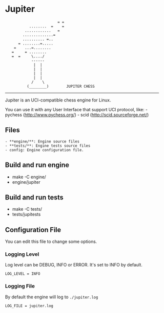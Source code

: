 # Jupiter

                            = =
               ........  =    =
             ............   =
            ..............=
            .......... =..
          = ........=.....
        =    ...=........
       =     = ........
       =  =     \..../
                ------
                 |  |
                 |  |
                 |  |
                 |  |
                /    \
              (________)        JUPITER CHESS
   ----------------------------------------------
   
Jupiter is an UCI-compatible chess engine for Linux.

You can use it with any User Interface that support UCI protocol, like:
    - pychess (http://www.pychess.org/)
    - scid    (http://scid.sourceforge.net/) 

## Files
    - **engine/**: Engine source files
    - **tests/**: Engine tests source files
    - config: Engine configuration file.    

## Build and run engine

- make -C engine/
- engine/jupiter

## Build and run tests

- make -C tests/
- tests/jupitests

## Configuration File
You can edit this file to change some options.

### Logging Level
Log level can be DEBUG, INFO or ERROR. It's set to INFO by default.

`LOG_LEVEL = INFO`

### Logging File
By default the engine will log to `./jupiter.log`

`LOG_FILE = jupiter.log`

